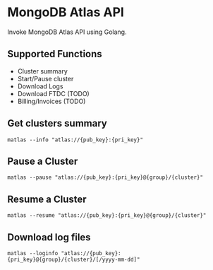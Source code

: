 # MongoDB Atlas API
Invoke MongoDB Atlas API using Golang.

## Supported Functions
- Cluster summary
- Start/Pause cluster
- Download Logs
- Download FTDC (TODO)
- Billing/Invoices (TODO)

## Get clusters summary

```
matlas --info "atlas://{pub_key}:{pri_key}"
```

## Pause a Cluster

```
matlas --pause "atlas://{pub_key}:{pri_key}@{group}/{cluster}"
```

## Resume a Cluster

```
matlas --resume "atlas://{pub_key}:{pri_key}@{group}/{cluster}"
```

## Download log files

```
matlas --loginfo "atlas://{pub_key}:{pri_key}@{group}/{cluster}/[/yyyy-mm-dd]"
```
